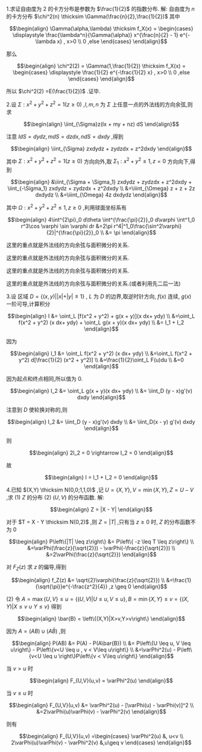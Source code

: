 1.求证自由度为 $2$ 的卡方分布是参数为 $\frac{1}{2}$ 的指数分布.
解:
自由度为 $n$ 的卡方分布 $\chi^2(n) \thicksim \Gamma(\frac{n}{2},\frac{1}{2})$ 其中

$$\begin{align}
    \Gamma(\alpha,\lambda) \thicksim f_X(x) = \begin{cases}
        \displaystyle \frac{\lambda^n}{\Gamma(\alpha)} x^{\frac{n}{2} - 1} e^{-\lambda x} , x>0 \\
        0 ,else
    \end{cases}
\end{align}$$

那么

$$\begin{align}
    \chi^2(2) = \Gamma(1,\frac{1}{2}) \thicksim f_X(x) = \begin{cases}
        \displaystyle \frac{1}{2} e^{-\frac{1}{2} x} , x>0 \\
        0 ,else
    \end{cases}
\end{align}$$

所以 $\chi^2(2) =E(\frac{1}{2})$ .证毕.


2.设 $\Sigma: x^2 + y^2 + z^2 = 1 (z\geq 0)$ ,$l,m,n$ 为 $\Sigma$ 上任意一点的外法线的方向余弦,则求

$$\begin{align}
    \iint_{\Sigma}z(lx + my + nz) dS
\end{align}$$

注意 $ldS = dydz , mdS = dzdx , ndS = dxdy$ ,得到

$$\begin{align}
    \iint_{\Sigma} zxdydz + zydzdx + z^2dxdy
\end{align}$$

其中 $\Sigma: x^2 + y^2 + z^2 = 1 (z\geq 0)$ 方向向外,取 $\Sigma_1 : x^2 + y^2 \leq 1 , z = 0$ 方向向下,得到

$$\begin{align}
    &\iint_{\Sigma + \Sigma_1} zxdydz + zydzdx + z^2dxdy + \iint_{-\Sigma_1} zxdydz + zydzdx + z^2dxdy \\
    &=\iiint_{\Omega} z + z + 2z dxdydz \\
    &=\iiint_{\Omega} 4z dxdydz
\end{align}$$

其中 $\Omega: x^2 + y^2 + z^2 \leq 1 ,z \geq 0$ ,利用球面坐标系有

$$\begin{align}
    4\int^{2\pi}_0 d\theta \int^{\frac{\pi}{2}}_0 d\varphi \int^1_0 r^3\cos \varphi \sin \varphi dr &=2\pi r^4|^1_0\frac{\sin^2\varphi}{2}|^{\frac{\pi}{2}}_0 \\
    &= \pi
\end{align}$$


这里的重点就是外法线的方向余弦与面积微分的关系.




这里的重点就是外法线的方向余弦与面积微分的关系.


这里的重点就是外法线的方向余弦与面积微分的关系.

这里的重点就是外法线的方向余弦与面积微分的关系.(或者利用先二后一法)






3.设 区域 $D = \left\{(x,y) ||x| + |y| \leq 1 \right\}$ , $L$ 为 $D$ 的边界,取逆时针方向, $f(x)$ 连续, $g(x)$ 一阶可导,计算积分

$$\begin{align}
    I &= \oint_L [f(x^2 + y^2) + g(x + y)](x dx+ ydy) \\
    &=\oint_L f(x^2 + y^2) (x dx+ ydy) + \oint_L g(x + y)(x dx+ ydy) \\
    &= I_1 + I_2
\end{align}$$

因为

$$\begin{align}
    I_1 &= \oint_L f(x^2 + y^2) (x dx+ ydy) \\
    &=\oint_L f(x^2 + y^2) d[\frac{1}{2} (x^2 + y^2)] \\
    &=\frac{1}{2}\oint_L F(u)du \\
    &=0
\end{align}$$

因为起点和终点相同,所以值为 $0$.

$$\begin{align}
    I_2 &= \oint_L g(x + y)(x dx+ ydy) \\
    &= \iint_D (y - x)g'(v) dxdy
\end{align}$$

注意到 $D$ 使轮换对称的,则

$$\begin{align}
    I_2 &= \iint_D (y - x)g'(v) dxdy \\
    &= \iint_D(x - y) g'(v) dxdy
\end{align}$$

则

$$\begin{align}
    2I_2 = 0 \rightarrow I_2 = 0
\end{align}$$

故

$$\begin{align}
    I = I_1 + I_2 = 0
\end{align}$$


4.已知 $(X,Y) \thicksim N(0,0;1,1,0)$ ,记 $U = \left\{X,Y\right\} , V = \min\left\{X,Y \right\}, Z = U - V$  ,求
(1) $Z$ 的分布
(2) $(U,V)$ 的分布函数. 
解:

$$\begin{align}
    Z  = |X - Y| 
\end{align}$$

对于 $T = X - Y \thicksim N(0,2)$ ,则 $Z = |T|$ ,只有当 $z \geq 0$ 时, $Z$ 的分布函数不为 $0$

$$\begin{align}
    P\left\{|T| \leq z\right\} &= P\left\{ -z \leq T \leq z\right\} \\
    &=\varPhi(\frac{z}{\sqrt{2}}) - \varPhi(-\frac{z}{\sqrt{2}}) \\
    &=2\varPhi(\frac{z}{\sqrt{2}})
\end{align}$$

对 $F_Z(z)$ 求 $z$ 的偏导,得到

$$\begin{align}
    f_Z(z) &= \sqrt{2}\varphi(\frac{z}{\sqrt{2}}) \\
    &=\frac{1}{\sqrt{\pi}}e^{-\frac{z^2}{4}} ,z \geq 0
\end{align}$$

(2)
令 $A = \max \left\{U,V\right\}\leq u =\left\{(U,V)|U\leq u,V \leq u\right\}, B = \min \left\{X,Y\right\}\leq v = \left\{(X,Y)|X\leq v \cup Y \leq v\right\}$ 得到

$$\begin{align}
    \bar{B} = \left\{(X,Y)|X>v,Y>v\right\}
\end{align}$$

因为 $A = (AB)\cup(A\bar{B})$ ,则

$$\begin{align}
    P(AB) &= P(A) - P(A\bar{B}) \\
    &= P\left\{U \leq u, V \leq u\right\} - P\left\{v<U \leq u , v < V\leq u\right\} \\
    &=\varPhi^2(u) -  P\left\{v<U \leq u \right\}P\left\{v < V\leq u\right\}
\end{align}$$

当 $v>u$ 时

$$\begin{align}
    F_{U,V}(u,v) = \varPhi^2(u)
\end{align}$$

当 $v\leq u$ 时

$$\begin{align}
   F_{U,V}(u,v) &= \varPhi^2(u) - [\varPhi(u) - \varPhi(v)]^2 \\
    &=2\varPhi(u)\varPhi(v) - \varPhi^2(v)
\end{align}$$

则有

$$\begin{align}
    F_{U,V}(u,v) =\begin{cases}
        \varPhi^2(u) &, u<v \\
        2\varPhi(u)\varPhi(v) - \varPhi^2(v) &,u\geq v
    \end{cases}
\end{align}$$